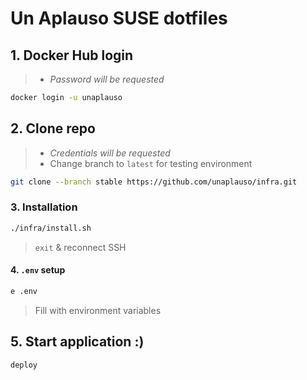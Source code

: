 # Un Aplauso SUSE dotfiles

## 1. Docker Hub login

> - _Password will be requested_

```sh
docker login -u unaplauso
```

## 2. Clone repo

> - _Credentials will be requested_
> - Change branch to `latest` for testing environment

```sh
git clone --branch stable https://github.com/unaplauso/infra.git
```

### 3. Installation

```sh
./infra/install.sh
```

> `exit` & reconnect SSH

#### 4. `.env` setup

```sh
e .env
```

> Fill with environment variables

## 5. Start application :)

```sh
deploy
```
